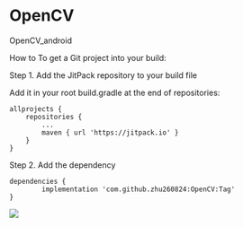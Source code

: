 # OpenCV
OpenCV_android

How to
To get a Git project into your build:

Step 1. Add the JitPack repository to your build file

Add it in your root build.gradle at the end of repositories:

	allprojects {
		repositories {
			...
			maven { url 'https://jitpack.io' }
		}
	}
  
Step 2. Add the dependency

	dependencies {
	        implementation 'com.github.zhu260824:OpenCV:Tag'
	}
  
  
[![](https://jitpack.io/v/zhu260824/OpenCV.svg)](https://jitpack.io/#zhu260824/OpenCV)
